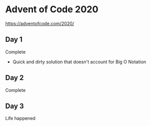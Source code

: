 # Advent of Code 2020
https://adventofcode.com/2020/

## Day 1
Complete
- Quick and dirty solution that doesn't account for Big O Notation

## Day 2
Complete

## Day 3
Life happened
